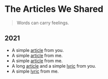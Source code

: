 # The Articles We Shared

> Words can carry feelings.

## 2021

- A simple [article](./assets/2021/28-12.jpg) from you.
- A simple [article](./assets/2021/06-12-a.png) from me.  
- A simple [article](./assets/2021/12-12-a.png) from me.
- A long [article](./assets/2021/16-12-a.jpg) and a simple [lyric](./assets/2021/16-12-ly.jpg) from you.
- A simple [lyric](./assets/2021/21-12-ly.jpg) from me.